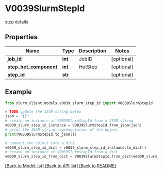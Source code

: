 # V0039SlurmStepId

step details

## Properties

Name | Type | Description | Notes
------------ | ------------- | ------------- | -------------
**job_id** | **int** | JobID | [optional] 
**step_het_component** | **int** | HetStep | [optional] 
**step_id** | **str** |  | [optional] 

## Example

```python
from slurm_client.models.v0039_slurm_step_id import V0039SlurmStepId

# TODO update the JSON string below
json = "{}"
# create an instance of V0039SlurmStepId from a JSON string
v0039_slurm_step_id_instance = V0039SlurmStepId.from_json(json)
# print the JSON string representation of the object
print(V0039SlurmStepId.to_json())

# convert the object into a dict
v0039_slurm_step_id_dict = v0039_slurm_step_id_instance.to_dict()
# create an instance of V0039SlurmStepId from a dict
v0039_slurm_step_id_from_dict = V0039SlurmStepId.from_dict(v0039_slurm_step_id_dict)
```
[[Back to Model list]](../README.md#documentation-for-models) [[Back to API list]](../README.md#documentation-for-api-endpoints) [[Back to README]](../README.md)


